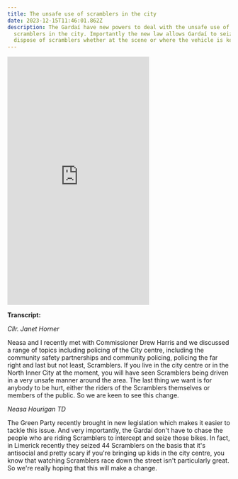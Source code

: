 ```yaml
---
title: The unsafe use of scramblers in the city
date: 2023-12-15T11:46:01.862Z
description: The Gardaí have new powers to deal with the unsafe use of
  scramblers in the city. Importantly the new law allows Gardaí to seize and
  dispose of scramblers whether at the scene or where the vehicle is kept.
---
```

<iframe width="320" height="560" src="https://www.youtube.com/embed/GvC3ptY1eRU" title="The unsafe use of scramblers in the city" frameborder="0" allow="accelerometer; autoplay; clipboard-write; encrypted-media; gyroscope; picture-in-picture; web-share" allowfullscreen></iframe>

**Transcript:**

*Cllr. Janet Horner*

Neasa and I recently met with Commissioner Drew Harris and we discussed a range of topics including policing of the City centre, including the community safety partnerships and community policing, policing the far right and last but not least, Scramblers. If you live in the city centre or in the North Inner City at the moment, you will have seen Scramblers being driven in a very unsafe manner around the area. The last thing we want is for anybody to be hurt, either the riders of the Scramblers themselves or members of the public. So we are keen to see this change. 

*Neasa Hourigan TD*

The Green Party recently brought in new legislation which makes it easier to tackle this issue. And very importantly, the Gardaí don't have to chase the people who are riding Scramblers to intercept and seize those bikes. In fact, in Limerick recently they seized 44 Scramblers on the basis that it's antisocial and pretty scary if you're bringing up kids in the city centre, you know that watching Scramblers race down the street isn't particularly great. So we're really hoping that this will make a change.